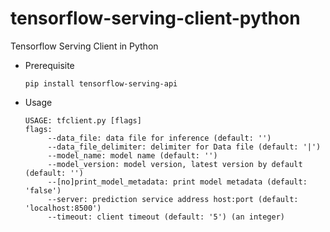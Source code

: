 # tensorflow-serving-client-python
Tensorflow Serving Client in Python

- Prerequisite

  ```
  pip install tensorflow-serving-api
  ```

- Usage

  ```
  USAGE: tfclient.py [flags]
  flags:
       --data_file: data file for inference (default: '')
       --data_file_delimiter: delimiter for Data file (default: '|')
       --model_name: model name (default: '')
       --model_version: model version, latest version by default (default: '')
       --[no]print_model_metadata: print model metadata (default: 'false')
       --server: prediction service address host:port (default: 'localhost:8500')
       --timeout: client timeout (default: '5') (an integer)
  ```
